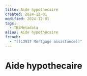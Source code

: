 ```yaml
---
title: Aide hypothecaire
created: 2024-12-01
modified: 2024-12-01
tags:
  - TBSMetadata
alias: Aide hypothécaire
french:
  - "[[13917 Mortgage assistance]]"
---
```

# Aide hypothecaire
